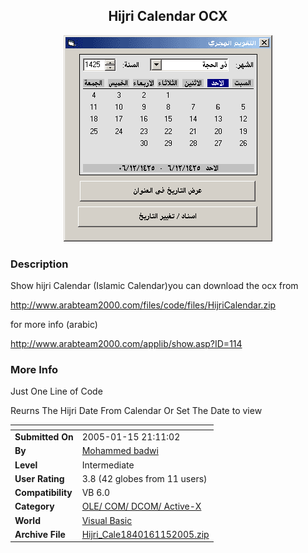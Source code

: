 ﻿<div align="center">

## Hijri Calendar OCX

<img src="PIC2005115217394224.gif">
</div>

### Description

Show hijri Calendar (Islamic Calendar)you can download the ocx from

http://www.arabteam2000.com/files/code/files/HijriCalendar.zip

for more info (arabic)

http://www.arabteam2000.com/applib/show.asp?ID=114
 
### More Info
 
Just One Line of Code

Reurns The Hijri Date From Calendar Or Set The Date to view


<span>             |<span>
---                |---
**Submitted On**   |2005-01-15 21:11:02
**By**             |[Mohammed badwi](https://github.com/Planet-Source-Code/PSCIndex/blob/master/ByAuthor/mohammed-badwi.md)
**Level**          |Intermediate
**User Rating**    |3.8 (42 globes from 11 users)
**Compatibility**  |VB 6\.0
**Category**       |[OLE/ COM/ DCOM/ Active\-X](https://github.com/Planet-Source-Code/PSCIndex/blob/master/ByCategory/ole-com-dcom-active-x__1-29.md)
**World**          |[Visual Basic](https://github.com/Planet-Source-Code/PSCIndex/blob/master/ByWorld/visual-basic.md)
**Archive File**   |[Hijri\_Cale1840161152005\.zip](https://github.com/Planet-Source-Code/mohammed-badwi-hijri-calendar-ocx__1-58301/archive/master.zip)








